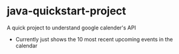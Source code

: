 # java-quickstart-project
A quick project to understand google calender's API

- Currently just shows the 10 most recent upcoming events in the calendar
